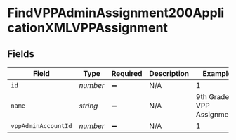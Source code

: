# FindVPPAdminAssignment200ApplicationXMLVPPAssignment


## Fields

| Field                     | Type                      | Required                  | Description               | Example                   |
| ------------------------- | ------------------------- | ------------------------- | ------------------------- | ------------------------- |
| `id`                      | *number*                  | :heavy_minus_sign:        | N/A                       | 1                         |
| `name`                    | *string*                  | :heavy_minus_sign:        | N/A                       | 9th Grade VPP Assignments |
| `vppAdminAccountId`       | *number*                  | :heavy_minus_sign:        | N/A                       | 1                         |